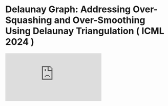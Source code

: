 # **Delaunay Graph: Addressing Over-Squashing and Over-Smoothing Using Delaunay Triangulation ( ICML 2024 )**


![alt text](https://github.com/Hugo-Attali/Dynamic-Triangultaion/blob/main/trigon_pipeline.pdf?raw=false)
